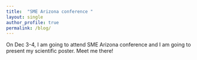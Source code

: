 ```yaml
---
title:  "SME Arizona conference "
layout: single
author_profile: true
permalink: /blog/
---
```


On Dec 3-4, I am going to attend SME Arizona conference and I am going to present my scientific poster. Meet me there!
